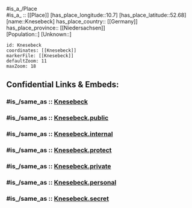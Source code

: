 ﻿---
confidential: public
isDeleted: false
location:
- 52.68
- 10.7
mapmarker: city
mapzoom:
- 7
- 12
SpocWebEntityId: 31511
tags:
- geo/City
type: City
---

#is_a_/Place  
#is_a_ :: [[Place]] 
[has_place_longitude::10.7] 
[has_place_latitude::52.68] 
[name::Knesebeck] 
has_place_country:: [[Germany]]  
has_place_province:: [[Niedersachsen]]  
[Population::] 
[Unknown::] 


```leaflet
id: Knesebeck
coordinates: [[Knesebeck]] 
markerFile: [[Knesebeck]] 
defaultZoom: 11 
maxZoom: 18
```


## Confidential Links & Embeds: 

### #is_/same_as :: [Knesebeck](/_Standards/Earth/Continent/Europe/Europe~Central/Germany/Germany~West/Niedersachsen/counties~Niedersachsen/Gifhorn/cities~Gifhorn/Wittingen/boroughs~Wittingen/Knesebeck.md) 

### #is_/same_as :: [Knesebeck.public](/_public/Earth/Continent/Europe/Europe~Central/Germany/Germany~West/Niedersachsen/counties~Niedersachsen/Gifhorn/cities~Gifhorn/Wittingen/boroughs~Wittingen/Knesebeck.public.md) 

### #is_/same_as :: [Knesebeck.internal](/_internal/Earth/Continent/Europe/Europe~Central/Germany/Germany~West/Niedersachsen/counties~Niedersachsen/Gifhorn/cities~Gifhorn/Wittingen/boroughs~Wittingen/Knesebeck.internal.md) 

### #is_/same_as :: [Knesebeck.protect](/_protect/Earth/Continent/Europe/Europe~Central/Germany/Germany~West/Niedersachsen/counties~Niedersachsen/Gifhorn/cities~Gifhorn/Wittingen/boroughs~Wittingen/Knesebeck.protect.md) 

### #is_/same_as :: [Knesebeck.private](/_private/Earth/Continent/Europe/Europe~Central/Germany/Germany~West/Niedersachsen/counties~Niedersachsen/Gifhorn/cities~Gifhorn/Wittingen/boroughs~Wittingen/Knesebeck.private.md) 

### #is_/same_as :: [Knesebeck.personal](/_personal/Earth/Continent/Europe/Europe~Central/Germany/Germany~West/Niedersachsen/counties~Niedersachsen/Gifhorn/cities~Gifhorn/Wittingen/boroughs~Wittingen/Knesebeck.personal.md) 

### #is_/same_as :: [Knesebeck.secret](/_secret/Earth/Continent/Europe/Europe~Central/Germany/Germany~West/Niedersachsen/counties~Niedersachsen/Gifhorn/cities~Gifhorn/Wittingen/boroughs~Wittingen/Knesebeck.secret.md)

